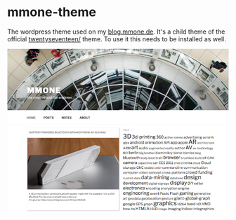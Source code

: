 # mmone-theme

The wordpress theme used on my [blog.mmone.de](http://blog.mmone.de). It's a child theme of the official [twentyseventeen/](https://de.wordpress.org/themes/twentyseventeen/) theme. To use it this needs to be installed as well.


![screenshot](screenshot.png)
